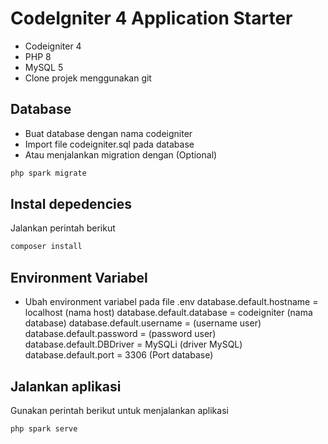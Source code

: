 # CodeIgniter 4 Application Starter

* Codeigniter 4
* PHP 8
* MySQL 5
* Clone projek menggunakan git

## Database
* Buat database dengan nama codeigniter
* Import file codeigniter.sql pada database
* Atau menjalankan migration dengan (Optional)
```bash
php spark migrate
```

## Instal depedencies
Jalankan perintah berikut
```bash
composer install
```

## Environment Variabel
* Ubah environment variabel pada file .env
database.default.hostname = localhost (nama host)
database.default.database = codeigniter (nama database)
database.default.username = (username user)
database.default.password = (password user)
database.default.DBDriver = MySQLi (driver MySQL)
database.default.port = 3306 (Port database)

## Jalankan aplikasi
Gunakan perintah berikut untuk menjalankan aplikasi
```bash
php spark serve
```
